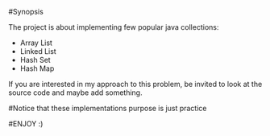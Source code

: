 #Synopsis

The project is about implementing few popular java collections:

* Array List
* Linked List
* Hash Set
* Hash Map

If you are interested in my approach to this problem, be invited to look at the source code and maybe
add something.

#Notice that these implementations purpose is just practice

#ENJOY :)



